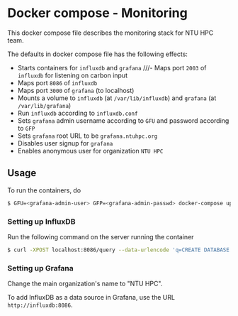 # Docker compose - Monitoring

This docker compose file describes the monitoring stack for NTU HPC team.

The defaults in docker compose file has the following effects:

- Starts containers for `influxdb` and `grafana`
///- Maps port `2003` of `influxdb` for listening on carbon input
- Maps port `8086` of `influxdb`
- Maps port `3000` of `grafana` (to localhost)
- Mounts a volume to `influxdb` (at `/var/lib/influxdb`) and `grafana` (at `/var/lib/grafana`)
- Run `influxdb` according to `influxdb.conf`
- Sets `grafana` admin username according to `GFU` and password according to `GFP`
- Sets `grafana` root URL to be `grafana.ntuhpc.org`
- Disables user signup for `grafana`
- Enables anonymous user for organization `NTU HPC`

## Usage

To run the containers, do

```bash
$ GFU=<grafana-admin-user> GFP=<grafana-admin-passwd> docker-compose up -d
```

### Setting up InfluxDB

Run the following command on the server running the container

```bash
$ curl -XPOST localhost:8086/query --data-urlencode 'q=CREATE DATABASE "<db-name>"'
```

### Setting up Grafana

Change the main organization's name to "NTU HPC".

To add InfluxDB as a data source in Grafana, use the URL `http://influxdb:8086`.
